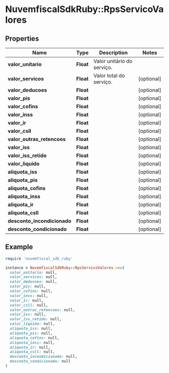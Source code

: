 # NuvemfiscalSdkRuby::RpsServicoValores

## Properties

| Name | Type | Description | Notes |
| ---- | ---- | ----------- | ----- |
| **valor_unitario** | **Float** | Valor unitário do serviço. |  |
| **valor_servicos** | **Float** | Valor total do serviço. | [optional] |
| **valor_deducoes** | **Float** |  | [optional] |
| **valor_pis** | **Float** |  | [optional] |
| **valor_cofins** | **Float** |  | [optional] |
| **valor_inss** | **Float** |  | [optional] |
| **valor_ir** | **Float** |  | [optional] |
| **valor_csll** | **Float** |  | [optional] |
| **valor_outras_retencoes** | **Float** |  | [optional] |
| **valor_iss** | **Float** |  | [optional] |
| **valor_iss_retido** | **Float** |  | [optional] |
| **valor_liquido** | **Float** |  | [optional] |
| **aliquota_iss** | **Float** |  | [optional] |
| **aliquota_pis** | **Float** |  | [optional] |
| **aliquota_cofins** | **Float** |  | [optional] |
| **aliquota_inss** | **Float** |  | [optional] |
| **aliquota_ir** | **Float** |  | [optional] |
| **aliquota_csll** | **Float** |  | [optional] |
| **desconto_incondicionado** | **Float** |  | [optional] |
| **desconto_condicionado** | **Float** |  | [optional] |

## Example

```ruby
require 'nuvemfiscal_sdk_ruby'

instance = NuvemfiscalSdkRuby::RpsServicoValores.new(
  valor_unitario: null,
  valor_servicos: null,
  valor_deducoes: null,
  valor_pis: null,
  valor_cofins: null,
  valor_inss: null,
  valor_ir: null,
  valor_csll: null,
  valor_outras_retencoes: null,
  valor_iss: null,
  valor_iss_retido: null,
  valor_liquido: null,
  aliquota_iss: null,
  aliquota_pis: null,
  aliquota_cofins: null,
  aliquota_inss: null,
  aliquota_ir: null,
  aliquota_csll: null,
  desconto_incondicionado: null,
  desconto_condicionado: null
)
```

